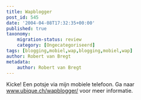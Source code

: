 ```yaml
---
title: Wapblogger
post_id: 545
date: '2004-04-08T17:32:35+00:00'
published: true
taxonomy:
    migration-status: review
    category: [Ongecategoriseerd]
tags: [blogging,mobiel,wap,blogging,mobiel,wap]
author: Robert van Bregt
metadata:
    author: Robert van Bregt
---
```

Kicke! Een potsje via mijn mobiele telefoon. Ga naar www.ubique.ch/wapblogger/ voor meer informatie.